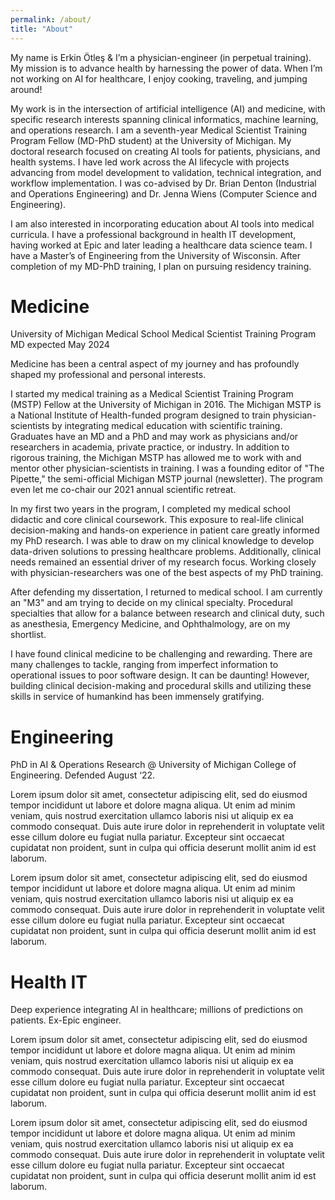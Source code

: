 ```yaml
---
permalink: /about/
title: "About"
---
```


My name is Erkin Ötleş & I’m a physician-engineer (in perpetual training). My mission is to advance health by harnessing the power of data. When I’m not working on AI for healthcare, I enjoy cooking, traveling, and jumping around!

My work is in the intersection of artificial intelligence (AI) and medicine, with specific research interests spanning clinical informatics, machine learning, and operations research. I am a seventh-year Medical Scientist Training Program Fellow (MD-PhD student) at the University of Michigan. My doctoral research focused on creating AI tools for patients, physicians, and health systems. I have led work across the AI lifecycle with projects advancing from model development to validation, technical integration, and workflow implementation. I was co-advised by Dr. Brian Denton (Industrial and Operations Engineering) and Dr. Jenna Wiens (Computer Science and Engineering).

I am also interested in incorporating education about AI tools into medical curricula. I have a professional background in health IT development, having worked at Epic and later leading a healthcare data science team. I have a Master’s of Engineering from the University of Wisconsin. After completion of my MD-PhD training, I plan on pursuing residency training.


# Medicine
University of Michigan Medical School
Medical Scientist Training Program
MD expected May 2024

Medicine has been a central aspect of my journey and has profoundly shaped my professional and personal interests. 

I started my medical training as a Medical Scientist Training Program (MSTP) Fellow at the University of Michigan in 2016. The Michigan MSTP is a National Institute of Health-funded program designed to train physician-scientists by integrating medical education with scientific training. Graduates have an MD and a PhD and may work as physicians and/or researchers in academia, private practice, or industry. In addition to rigorous training, the Michigan MSTP has allowed me to work with and mentor other physician-scientists in training. I was a founding editor of "The Pipette," the semi-official Michigan MSTP journal (newsletter). The program even let me co-chair our 2021 annual scientific retreat.

In my first two years in the program, I completed my medical school didactic and core clinical coursework. This exposure to real-life clinical decision-making and hands-on experience in patient care greatly informed my PhD research. I was able to draw on my clinical knowledge to develop data-driven solutions to pressing healthcare problems. Additionally,  clinical needs remained an essential driver of my research focus. Working closely with physician-researchers was one of the best aspects of my PhD training.

After defending my dissertation, I returned to medical school. I am currently an "M3" and am trying to decide on my clinical specialty. Procedural specialties that allow for a balance between research and clinical duty, such as anesthesia, Emergency Medicine, and Ophthalmology, are on my shortlist.


I have found clinical medicine to be challenging and rewarding. There are many challenges to tackle, ranging from imperfect information to operational issues to poor software design. It can be daunting! However, building clinical decision-making and procedural skills and utilizing these skills in service of humankind has been immensely gratifying.



# Engineering
PhD in AI & Operations Research @ University of Michigan College of Engineering. Defended August ‘22.

Lorem ipsum dolor sit amet, consectetur adipiscing elit, sed do eiusmod tempor incididunt ut labore et dolore magna aliqua. Ut enim ad minim veniam, quis nostrud exercitation ullamco laboris nisi ut aliquip ex ea commodo consequat. Duis aute irure dolor in reprehenderit in voluptate velit esse cillum dolore eu fugiat nulla pariatur. Excepteur sint occaecat cupidatat non proident, sunt in culpa qui officia deserunt mollit anim id est laborum.

Lorem ipsum dolor sit amet, consectetur adipiscing elit, sed do eiusmod tempor incididunt ut labore et dolore magna aliqua. Ut enim ad minim veniam, quis nostrud exercitation ullamco laboris nisi ut aliquip ex ea commodo consequat. Duis aute irure dolor in reprehenderit in voluptate velit esse cillum dolore eu fugiat nulla pariatur. Excepteur sint occaecat cupidatat non proident, sunt in culpa qui officia deserunt mollit anim id est laborum.

# Health IT
Deep experience integrating AI in healthcare; millions of predictions on patients. Ex-Epic engineer.

Lorem ipsum dolor sit amet, consectetur adipiscing elit, sed do eiusmod tempor incididunt ut labore et dolore magna aliqua. Ut enim ad minim veniam, quis nostrud exercitation ullamco laboris nisi ut aliquip ex ea commodo consequat. Duis aute irure dolor in reprehenderit in voluptate velit esse cillum dolore eu fugiat nulla pariatur. Excepteur sint occaecat cupidatat non proident, sunt in culpa qui officia deserunt mollit anim id est laborum.

Lorem ipsum dolor sit amet, consectetur adipiscing elit, sed do eiusmod tempor incididunt ut labore et dolore magna aliqua. Ut enim ad minim veniam, quis nostrud exercitation ullamco laboris nisi ut aliquip ex ea commodo consequat. Duis aute irure dolor in reprehenderit in voluptate velit esse cillum dolore eu fugiat nulla pariatur. Excepteur sint occaecat cupidatat non proident, sunt in culpa qui officia deserunt mollit anim id est laborum.

